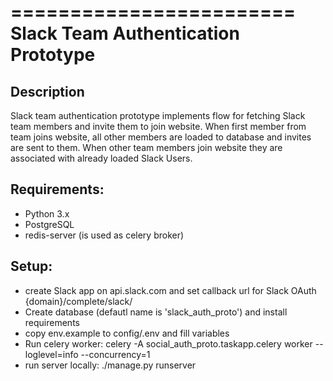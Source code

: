 ========================
Slack Team Authentication Prototype
========================

Description
-------------

Slack team authentication prototype implements flow for fetching Slack team members and invite them to join website.
When first member from team joins website, all other members are loaded to database and invites are sent to them.
When other team members join website they are associated with already loaded Slack Users.

Requirements:
-------------

- Python 3.x
- PostgreSQL
- redis-server (is used as celery broker)

Setup:
-------------

- create Slack app on api.slack.com and set callback url for Slack OAuth {domain}/complete/slack/
- Create database (defautl name is 'slack_auth_proto') and install requirements
- copy env.example to config/.env and fill variables
- Run celery worker: celery -A social_auth_proto.taskapp.celery worker --loglevel=info --concurrency=1
- run server locally: ./manage.py runserver
